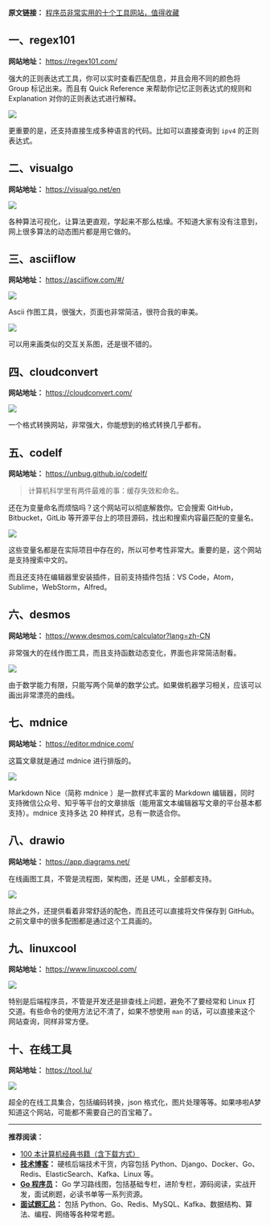 **原文链接：** [程序员非常实用的十个工具网站，值得收藏](https://mp.weixin.qq.com/s/0jUnAGv59EahJ5m8MevUIw)

## 一、regex101

**网站地址：** https://regex101.com/

强大的正则表达式工具，你可以实时查看匹配信息，并且会用不同的颜色将 Group 标记出来。而且有 Quick Reference 来帮助你记忆正则表达式的规则和 Explanation 对你的正则表达式进行解释。

![](https://cdn.jsdelivr.net/gh/yongxinz/picb@main/data/re.png)

更重要的是，还支持直接生成多种语言的代码。比如可以直接查询到 `ipv4` 的正则表达式。

## 二、visualgo

**网站地址：** https://visualgo.net/en

![](https://cdn.jsdelivr.net/gh/yongxinz/picb@main/data/visualgo-2.gif)

各种算法可视化，让算法更直观，学起来不那么枯燥。不知道大家有没有注意到，网上很多算法的动态图片都是用它做的。

## 三、asciiflow

**网站地址：** https://asciiflow.com/#/

![](https://cdn.jsdelivr.net/gh/yongxinz/picb@main/data/asciiflow.png)

Ascii 作图工具，很强大，页面也非常简洁，很符合我的审美。

![](https://cdn.jsdelivr.net/gh/yongxinz/picb@main/data/ascii.jpeg)

可以用来画类似的交互关系图，还是很不错的。

## 四、cloudconvert

**网站地址：** https://cloudconvert.com/

![](https://cdn.jsdelivr.net/gh/yongxinz/picb@main/data/fileconverter.png)

一个格式转换网站，非常强大，你能想到的格式转换几乎都有。

## 五、codelf

**网站地址：** https://unbug.github.io/codelf/

> 计算机科学里有两件最难的事：缓存失效和命名。

还在为变量命名而烦恼吗？这个网站可以彻底解救你。它会搜索 GitHub，Bitbucket，GitLib 等开源平台上的项目源码，找出和搜索内容最匹配的变量名。

![](https://cdn.jsdelivr.net/gh/yongxinz/picb@main/data/codelf.png)

这些变量名都是在实际项目中存在的，所以可参考性非常大。重要的是，这个网站是支持搜索中文的。

而且还支持在编辑器里安装插件，目前支持插件包括：VS Code，Atom，Sublime，WebStorm，Alfred。

## 六、desmos

**网站地址：** https://www.desmos.com/calculator?lang=zh-CN

非常强大的在线作图工具，而且支持函数动态变化，界面也非常简洁耐看。

![](https://cdn.jsdelivr.net/gh/yongxinz/picb@main/data/desmos.png)

由于数学能力有限，只能写两个简单的数学公式。如果做机器学习相关，应该可以画出非常漂亮的曲线。

## 七、mdnice

**网站地址：** https://editor.mdnice.com/

这篇文章就是通过 mdnice 进行排版的。

![](https://cdn.jsdelivr.net/gh/yongxinz/picb@main/data/mdnice1.png)

Markdown Nice（简称 mdnice ）是一款样式丰富的 Markdown 编辑器，同时支持微信公众号、知乎等平台的文章排版（能用富文本编辑器写文章的平台基本都支持）。mdnice 支持多达 20 种样式，总有一款适合你。

## 八、drawio

**网站地址：** https://app.diagrams.net/

在线画图工具，不管是流程图，架构图，还是 UML，全部都支持。

![](https://cdn.jsdelivr.net/gh/yongxinz/picb@main/data/drawio.png)

除此之外，还提供看着非常舒适的配色，而且还可以直接将文件保存到 GitHub。之前文章中的很多配图都是通过这个工具画的。

## 九、linuxcool

**网站地址：** https://www.linuxcool.com/

![](https://cdn.jsdelivr.net/gh/yongxinz/picb@main/data/linux-cmd.png)

特别是后端程序员，不管是开发还是排查线上问题，避免不了要经常和 Linux 打交道。有些命令的使用方法记不清了，如果不想使用 `man` 的话，可以直接来这个网站查询，同样非常方便。

## 十、在线工具

**网站地址：** https://tool.lu/

![](https://cdn.jsdelivr.net/gh/yongxinz/picb@main/data/it-tools.png)

超全的在线工具集合，包括编码转换，json 格式化，图片处理等等。如果哆啦A梦知道这个网站，可能都不需要自己的百宝箱了。

---

**推荐阅读：**

- [100 本计算机经典书籍（含下载方式）](https://mp.weixin.qq.com/s?__biz=MzI3MjY1ODI2Ng==&mid=2247484320&idx=1&sn=4f9ef828917db8b9c23688902ca46477&chksm=eb2e7995dc59f0834030ad6bad95190a9e1f5b9d44da9e53922ef8c81919b8bc68fa0b9841fd&token=1764237540&lang=zh_CN#rd)
- **[技术博客](https://github.com/yongxinz/tech-blog)：** 硬核后端技术干货，内容包括 Python、Django、Docker、Go、Redis、ElasticSearch、Kafka、Linux 等。
- **[Go 程序员](https://github.com/yongxinz/gopher)：** Go 学习路线图，包括基础专栏，进阶专栏，源码阅读，实战开发，面试刷题，必读书单等一系列资源。
- **[面试题汇总](https://github.com/yongxinz/backend-interview)：** 包括 Python、Go、Redis、MySQL、Kafka、数据结构、算法、编程、网络等各种常考题。
